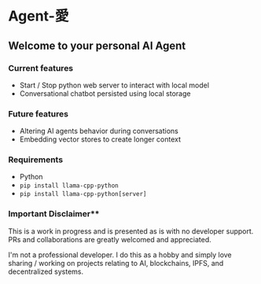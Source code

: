 # Agent-愛

## Welcome to your personal AI Agent

### Current features
- Start / Stop python web server to interact with local model
- Conversational chatbot persisted using local storage

### Future features
- Altering AI agents behavior during conversations
- Embedding vector stores to create longer context

### Requirements
- Python
- `pip install llama-cpp-python`
- `pip install llama-cpp-python[server]`

### Important Disclaimer**
This is a work in progress and is presented as is with no developer support. PRs and collaborations are greatly welcomed and appreciated.

I'm not a professional developer. I do this as a hobby and simply love sharing / working on projects relating to AI, blockchains, IPFS, and decentralized systems.

